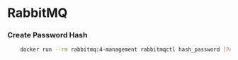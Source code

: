 # RabbitMQ

### Create Password Hash
```bash
    docker run --rm rabbitmq:4-management rabbitmqctl hash_password [PASSWORD]
```
